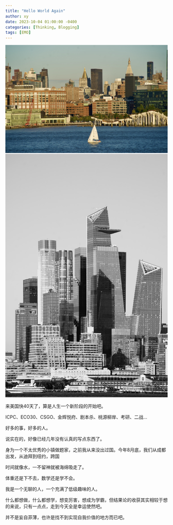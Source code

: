 ```yaml
---
title: "Hello World Again"
author: xy
date: 2023-10-04 01:00:00 -0400
categories: [Thinking, Blogging]
tags: [EMO]
---
```

![Manhattan-1](https://raw.githubusercontent.com/XinghanYin/XinghanYin.github.io/main/images/3BA29434-2205-4683-B2A9-DDFEE869729F_1_105_c.jpeg)
![Manhattan-2](https://raw.githubusercontent.com/XinghanYin/XinghanYin.github.io/main/images/E6A80C0C-C137-41FE-83E5-33FDB89F7B88_1_105_c.jpeg)


来美国快40天了，算是人生一个新阶段的开始吧。

ICPC、ECO30、CSGO、金辉悦府、剧本杀、桃源柳岸、考研、二战...

好多的事，好多的人。

说实在的，好像已经几年没有认真的写点东西了。

身为一个不太优秀的小镇做题家，之前我从来没出过国。今年8月底，我们从成都出发，从迪拜到纽约，跨国


时间就像水，一不留神就被海绵吸走了。

体重还是下不去，数学还是学不会。

我是一个无聊的人，一个充满了低级趣味的人。

什么都想做，什么都想学，想变厉害，想成为学霸，但结果论的收获其实相较于想的来说，只有一点点，走到今天全是幸运使然吧。

并不是妄自菲薄，也许是找不到实现自我价值的地方而已吧。





